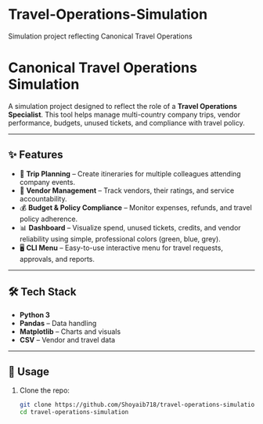 # Travel-Operations-Simulation
Simulation project reflecting Canonical Travel Operations
# Canonical Travel Operations Simulation  

A simulation project designed to reflect the role of a **Travel Operations Specialist**. This tool helps manage multi-country company trips, vendor performance, budgets, unused tickets, and compliance with travel policy.  

---

## ✨ Features  
- 📅 **Trip Planning** – Create itineraries for multiple colleagues attending company events.  
- 🏢 **Vendor Management** – Track vendors, their ratings, and service accountability.  
- 💰 **Budget & Policy Compliance** – Monitor expenses, refunds, and travel policy adherence.  
- 📊 **Dashboard** – Visualize spend, unused tickets, credits, and vendor reliability using simple, professional colors (green, blue, grey).  
- 🖥️ **CLI Menu** – Easy-to-use interactive menu for travel requests, approvals, and reports.  

---

## 🛠️ Tech Stack  
- **Python 3**  
- **Pandas** – Data handling  
- **Matplotlib** – Charts and visuals  
- **CSV** – Vendor and travel data  

---

## 🚀 Usage  

1. Clone the repo:  
   ```bash
   git clone https://github.com/Shoyaib718/travel-operations-simulation.git
   cd travel-operations-simulation
